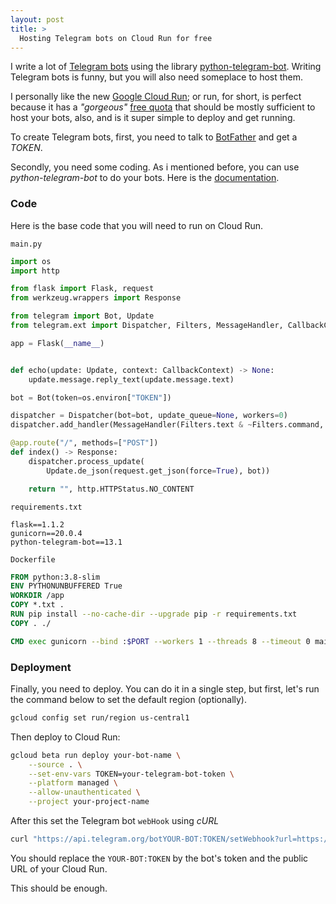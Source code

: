 ```yaml
---
layout: post
title: >
  Hosting Telegram bots on Cloud Run for free
---
```


I write a lot of [Telegram bots](https://core.telegram.org/bots) using the library [python-telegram-bot](https://github.com/python-telegram-bot/python-telegram-bot). Writing Telegram bots is funny, but you will also need someplace to host them.

I personally like the new [Google Cloud Run](https://cloud.google.com/run); or run, for short, is perfect because it has a *"gorgeous"* [free quota](https://cloud.google.com/run/pricing) that should be mostly sufficient to host your bots, also, and is it super simple to deploy and get running.

To create Telegram bots, first, you need to talk to [BotFather](https://t.me/botfather) and get a *TOKEN*.

Secondly, you need some coding. As i mentioned before, you can use *python-telegram-bot* to do your bots. Here is the [documentation](https://python-telegram-bot.org/).

### Code

Here is the base code that you will need to run on Cloud Run.

`main.py`

``` python
import os
import http

from flask import Flask, request
from werkzeug.wrappers import Response

from telegram import Bot, Update
from telegram.ext import Dispatcher, Filters, MessageHandler, CallbackContext

app = Flask(__name__)


def echo(update: Update, context: CallbackContext) -> None:
    update.message.reply_text(update.message.text)

bot = Bot(token=os.environ["TOKEN"])

dispatcher = Dispatcher(bot=bot, update_queue=None, workers=0)
dispatcher.add_handler(MessageHandler(Filters.text & ~Filters.command, echo))

@app.route("/", methods=["POST"])
def index() -> Response:
    dispatcher.process_update(
        Update.de_json(request.get_json(force=True), bot))

    return "", http.HTTPStatus.NO_CONTENT
```

`requirements.txt`

``` text
flask==1.1.2
gunicorn==20.0.4
python-telegram-bot==13.1
```

`Dockerfile`

``` dockerfile
FROM python:3.8-slim
ENV PYTHONUNBUFFERED True
WORKDIR /app
COPY *.txt .
RUN pip install --no-cache-dir --upgrade pip -r requirements.txt
COPY . ./

CMD exec gunicorn --bind :$PORT --workers 1 --threads 8 --timeout 0 main:app
```

### Deployment

Finally, you need to deploy. You can do it in a single step, but first, let's run the command below to set the default region (optionally).

``` bash
gcloud config set run/region us-central1
```

Then deploy to Cloud Run:

``` bash
gcloud beta run deploy your-bot-name \
    --source . \
    --set-env-vars TOKEN=your-telegram-bot-token \
    --platform managed \
    --allow-unauthenticated \
    --project your-project-name
```

After this set the Telegram bot `webHook` using *cURL*

``` bash
curl "https://api.telegram.org/botYOUR-BOT:TOKEN/setWebhook?url=https://your-bot-name-uuid-uc.a.run.app"
```

You should replace the `YOUR-BOT:TOKEN` by the bot's token and the public URL of your Cloud Run.

This should be enough.